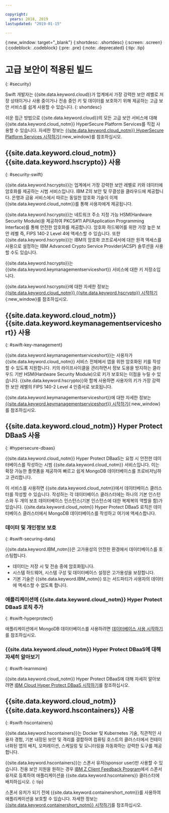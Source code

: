 ```yaml
---

copyright:
  years: 2018, 2019
lastupdated: "2019-01-15"

---
```


{:new_window: target="_blank"}
{:shortdesc: .shortdesc}
{:screen: .screen}
{:codeblock: .codeblock}
{:pre: .pre}
{:note: .deprecated}
{:tip: .tip} 

# 고급 보안이 적용된 빌드
{: #security}

Swift 개발자는 {{site.data.keyword.cloud}}가 업계에서 가장 강력한 보안 레벨로 저장 상태이거나 사용 중이거나 전송 중인 키 및 데이터를 보호하기 위해 제공하는 고급 보안 서비스를 쉽게 사용할 수 있습니다.
{: shortdesc}

쉬운 접근 방법으로 {{site.data.keyword.cloud}}의 모든 고급 보안 서비스에 대해 {{site.data.keyword.cloud_notm}} HyperSecure Platform Services를 직접 사용할 수 있습니다. 자세한 정보는 [{{site.data.keyword.cloud_notm}} HyperSecure Platform Services 시작하기](/docs/services/hypersecure-platform/index.html){:new_window}를 참조하십시오.

## {{site.data.keyword.cloud_notm}} {{site.data.keyword.hscrypto}} 사용
{: #security-swift}

{{site.data.keyword.hscrypto}}는 업계에서 가장 강력한 보안 레벨로 키와 데이터에 암호화를 제공하는 시범 서비스입니다. IBM Z의 보안 및 무결성을 클라우드에 제공합니다. 은행과 금융 서비스에서 따르는 동일한 암호화 기술이 이제 {{site.data.keyword.cloud_notm}}를 통해 사용자에게 제공됩니다.

{{site.data.keyword.hscrypto}}는 네트워크 주소 지정 가능 HSM(Hardware Security Module)을 제공하여 PKCS#11 API(Application Programming Interface)를 통해 안전한 암호화를 제공합니다. 암호화 하드웨어를 위한 가장 높은 보안 레벨 즉, FIPS 140-2 Level 4에 액세스할 수 있습니다. 또한 {{site.data.keyword.hscrypto}}는 IBM의 암호화 코프로세서에 대한 원격 액세스를 사용으로 설정하는 IBM Advanced Crypto Service Provider(ACSP) 솔루션을 사용할 수도 있습니다.

{{site.data.keyword.hscrypto}}는 {{site.data.keyword.keymanagementserviceshort}} 서비스에 대한 키 저장소입니다.

{{site.data.keyword.hscrypto}}에 대한 자세한 정보는 [{{site.data.keyword.cloud_notm}} {{site.data.keyword.hscrypto}} 시작하기](/docs/services/hs-crypto/index.html){:new_window}를 참조하십시오.

## {{site.data.keyword.cloud_notm}} {{site.data.keyword.keymanagementserviceshort}} 사용
{: #swift-key-management}

{{site.data.keyword.keymanagementserviceshort}}는 사용자가 {{site.data.keyword.cloud_notm}} 서비스 전체에서 앱을 위한 암호화된 키를 작성할 수 있도록 지원합니다. 키의 라이프사이클을 관리하면서 정보 도용을 방지하는 클라우드 기반 HSM(Hardware Security Module)으로 키가 보호되는 이점을 누릴 수 있습니다. {{site.data.keyword.hscrypto}}와 함께 사용하면 사용자의 키가 가장 강력한 보안 레벨의 FIPS 140-2 Level 4 인증서로 보호됩니다.

{{site.data.keyword.keymanagementserviceshort}}에 대한 자세한 정보는 [{{site.data.keyword.keymanagementserviceshort}} 시작하기](/docs/services/keymgmt/index.html){:new_window}를 참조하십시오.

## {{site.data.keyword.cloud_notm}} Hyper Protect DBaaS 사용
{: #hypersecure-dbaas}

{{site.data.keyword.cloud_notm}} Hyper Protect DBaaS는 요청 시 안전한 데이터베이스를 작성하는 시범 {{site.data.keyword.cloud_notm}} 서비스입니다. 이는 확장 가능한 플랫폼을 제공하여 빠르고 쉽게 MongoDB 데이터베이스를 프로비저닝하고 관리합니다.

이 서비스를 사용하면 {{site.data.keyword.cloud_notm}}에서 데이터베이스 클러스터를 작성할 수 있습니다. 작성하는 각 데이터베이스 클러스터에는 하나의 기본 인스턴스와 두 개의 보조 데이터베이스 인스턴스(기본 인스턴스에 대한 복제복의 역할을 함)가 있습니다. {{site.data.keyword.cloud_notm}} Hyper Protect DBaaS 로직은 데이터베이스 클러스터에서 MongoDB 데이터베이스를 작성하고 여기에 액세스합니다.

### 데이터 및 개인정보 보호
{: #swift-securing-data}

{{site.data.keyword.IBM_notm}}은 고가용성의 안전한 환경에서 데이터베이스를 호스팅합니다.
 * 데이터는 저장 시 및 전송 중에 암호화됩니다.
 * 시스템 하드웨어, 시스템 구성 및 데이터베이스 설정은 고가용성을 보장합니다.
 * 기본 기술은 {{site.data.keyword.IBM_notm}} 또는 서드파티가 사용자의 데이터에 액세스할 수 없도록 합니다.

### 애플리케이션에 {{site.data.keyword.cloud_notm}} Hyper Protect DBaaS 로직 추가
{: #swift-hyperprotect}

애플리케이션에서 MongoDB 데이터베이스를 사용하려면
[데이터베이스 사용 시작하기](/docs/hypersecure_dbaas/database-cluster.html)를 참조하십시오.  

### {{site.data.keyword.cloud_notm}} Hyper Protect DBaaS에 대해 자세히 알아보기
{: #swift-learnmore}

{{site.data.keyword.cloud_notm}} Hyper Protect DBaaS에 대해 자세히 알아보려면 [IBM Cloud Hyper Protect DBaaS 시작하기](/docs/services/hyper-protect-dbaas/index.html)를 참조하십시오.

## {{site.data.keyword.cloud_notm}} {{site.data.keyword.hscontainers}} 사용
{: #swift-hscontainers}

{{site.data.keyword.hscontainers}}는 Docker 및 Kubernetes 기술, 직관적인 사용자 경험, 기본 내장된 보안 및 격리를 결합하여 컴퓨팅 호스트의 클러스터에서 컨테이너화된 앱의 배치, 오퍼레이션, 스케일링 및 모니터링을 자동화하는 강력한 도구를 제공합니다.

{{site.data.keyword.hscontainers}}는 스폰서 유저(sponsor user)만 사용할 수 있습니다. 전용 보안 지원을 원하는 경우 [IBM Z Client Feedback Program](https://www-01.ibm.com/marketing/iwm/iwmdocs/web/cc/earlyprograms/zcustomer.shtml)에서 스폰서 유저로 등록하여 애플리케이션을 {{site.data.keyword.hscontainers}} 클러스터에 배치하십시오.
{: tip}

스폰서 유저가 되기 전에 {{site.data.keyword.containershort_notm}}를 사용하여 애플리케이션을 보호할 수 있습니다. 자세한 정보는 [{{site.data.keyword.containershort_notm}} 시작하기](/docs/containers/container_index.html)를 참조하십시오.
